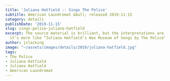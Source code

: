 ```yaml
---
title: 'Juliana Hatfield :: Sings The Police'
subtitle: American Laundromat &bull; released 2019-11-15
category: details
publishDate: '2019-11-15'
slug: sings-police-juliana-hatfield
excerpt: The source material is brilliant, but the interpretations are so uneven that
  it’s more like “Juliana Hatfield’s Wax Museum of Songs by The Police”.
author: jclacking
image: "~/assets/images/details/2019/juliana-hatfield.jpg"
tags:
- The Police
- Juliana Hatfield
- Juliana Hatfield
- American Laundromat
---
```


